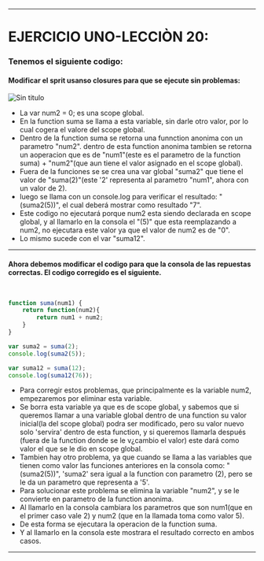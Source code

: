 *****
#  EJERCICIO UNO-LECCIÒN 20:  
###   Tenemos el siguiente codigo:



####  Modificar el sprit usanso closures para que se ejecute sin problemas:

![Sin titulo](http://i66.tinypic.com/dw3v2f.jpg)



+ La var num2 = 0; es una scope global.
+ En la function suma se llama a esta variable, sin darle otro valor, por lo cual cogera el valore del scope global.
+ Dentro de la function suma se retorna una funnction anonima con un parametro "num2".
  dentro de esta function anonima tambien se retorna un aoperacion que es de "num1"(este es el parametro de la function suma) + "num2"(que aun tiene el valor asignado en el scope global).
+ Fuera de la funciones se se crea una var global "suma2" que tiene el valor de "suma(2)"(este '2'     representa al parametro "num1", ahora con un valor de 2).
+ luego se llama con un console.log para verificar el resultado: "(suma2(5))", el cual deberá         mostrar como resultado "7".
+ Este codigo no ejecutará porque num2 esta siendo declarada en scope global, y al llamarlo en la     consola el "(5)" que esta reemplazando a num2, no ejecutara este valor ya que el valor de num2 es   de "0".
+ Lo mismo sucede con el var "suma12".

****

#### Ahora debemos modificar el codigo para que la consola de las repuestas correctas. El codigo corregido es el siguiente.

```javascript   


function suma(num1) {
    return function(num2){
        return num1 + num2;
    }
}

var suma2 = suma(2);
console.log(suma2(5));

var suma12 = suma(12);
console.log(suma12(76));

```
+  Para corregir estos problemas, que principalmente es la variable num2, empezaremos por
   eliminar esta variable.
+  Se borra esta variable ya que es de scope global, y sabemos que si queremos llamar a una variable    global dentro de una function su valor inicial(la del scope global) podra ser modificado, pero su    valor nuevo solo 'servira' dentro de esta function, y si queremos llamarla después (fuera de la      function donde se le v¿cambio el valor) este dará como valor el que se le dio en scope global.
+  Tambien hay otro problema, ya que cuando se llama a las variables que tienen como valor las          funciones anteriores en la consola como: "(suma2(5))", 'suma2' sera igual a la function con 			 parametro (2), pero se le da un parametro que representa a '5'.
+  Para solucionar este problema se elimina la variable "num2", y se le convierte en parametro de la    function anonima.
+  Al llamarlo en la consola cambiara los parametros que son num1(que en el primer caso vale 2) y      num2 (que en la llamada toma como valor 5).
+  De esta forma se ejecutara la operacion de la function suma.
+  Y al llamarlo en la consola este mostrara el resultado correcto en ambos casos.

****













